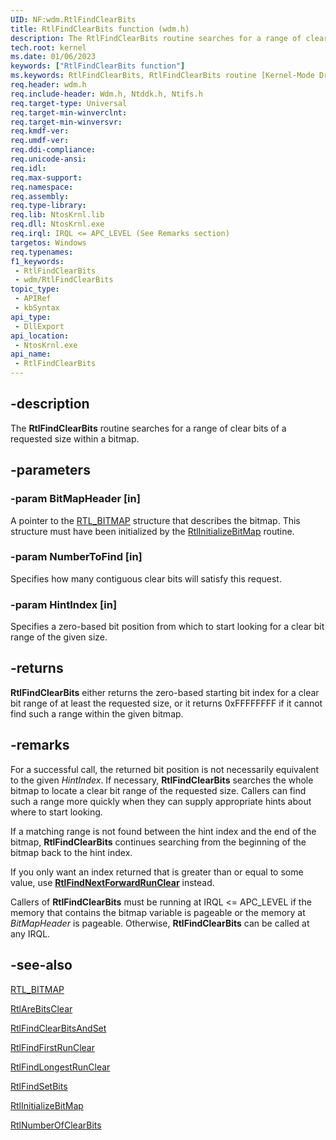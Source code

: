 ```yaml
---
UID: NF:wdm.RtlFindClearBits
title: RtlFindClearBits function (wdm.h)
description: The RtlFindClearBits routine searches for a range of clear bits of a requested size within a bitmap.
tech.root: kernel
ms.date: 01/06/2023
keywords: ["RtlFindClearBits function"]
ms.keywords: RtlFindClearBits, RtlFindClearBits routine [Kernel-Mode Driver Architecture], k109_bf520772-12d8-403e-8b57-31a24e9a27b6.xml, kernel.rtlfindclearbits, wdm/RtlFindClearBits
req.header: wdm.h
req.include-header: Wdm.h, Ntddk.h, Ntifs.h
req.target-type: Universal
req.target-min-winverclnt:
req.target-min-winversvr: 
req.kmdf-ver: 
req.umdf-ver: 
req.ddi-compliance: 
req.unicode-ansi: 
req.idl: 
req.max-support: 
req.namespace: 
req.assembly: 
req.type-library: 
req.lib: NtosKrnl.lib
req.dll: NtosKrnl.exe
req.irql: IRQL <= APC_LEVEL (See Remarks section)
targetos: Windows
req.typenames: 
f1_keywords:
 - RtlFindClearBits
 - wdm/RtlFindClearBits
topic_type:
 - APIRef
 - kbSyntax
api_type:
 - DllExport
api_location:
 - NtosKrnl.exe
api_name:
 - RtlFindClearBits
---
```


## -description

The **RtlFindClearBits** routine searches for a range of clear bits of a requested size within a bitmap.

## -parameters

### -param BitMapHeader [in]

A pointer to the [RTL_BITMAP](/windows-hardware/drivers/kernel/eprocess) structure that describes the bitmap. This structure must have been initialized by the [RtlInitializeBitMap](./nf-wdm-rtlinitializebitmap.md) routine.

### -param NumberToFind [in]

Specifies how many contiguous clear bits will satisfy this request.

### -param HintIndex [in]

Specifies a zero-based bit position from which to start looking for a clear bit range of the given size.

## -returns

**RtlFindClearBits** either returns the zero-based starting bit index for a clear bit range of at least the requested size, or it returns 0xFFFFFFFF if it cannot find such a range within the given bitmap.

## -remarks

For a successful call, the returned bit position is not necessarily equivalent to the given *HintIndex*. If necessary, **RtlFindClearBits** searches the whole bitmap to locate a clear bit range of the requested size. Callers can find such a range more quickly when they can supply appropriate hints about where to start looking.

If a matching range is not found between the hint index and the end of the bitmap, **RtlFindClearBits** continues searching from the beginning of the bitmap back to the hint index.

If you only want an index returned that is greater than or equal to some value, use [**RtlFindNextForwardRunClear**](./nf-wdm-rtlfindnextforwardrunclear.md) instead.

Callers of **RtlFindClearBits** must be running at IRQL <= APC_LEVEL if the memory that contains the bitmap variable is pageable or the memory at *BitMapHeader* is pageable. Otherwise, **RtlFindClearBits** can be called at any IRQL.

## -see-also

[RTL_BITMAP](/windows-hardware/drivers/kernel/eprocess)

[RtlAreBitsClear](./nf-wdm-rtlarebitsclear.md)

[RtlFindClearBitsAndSet](./nf-wdm-rtlfindclearbitsandset.md)

[RtlFindFirstRunClear](./nf-wdm-rtlfindfirstrunclear.md)

[RtlFindLongestRunClear](./nf-wdm-rtlfindlongestrunclear.md)

[RtlFindSetBits](./nf-wdm-rtlfindsetbits.md)

[RtlInitializeBitMap](./nf-wdm-rtlinitializebitmap.md)

[RtlNumberOfClearBits](./nf-wdm-rtlnumberofclearbits.md)
